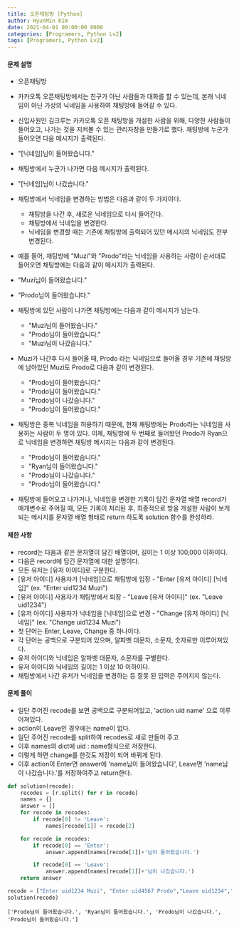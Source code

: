 ```yaml
---
title: 오픈채팅방 [Python]
author: HyunMin Kim
date: 2021-04-01 00:00:00 0000
categories: [Programers, Python Lv2]
tags: [Programers, Python Lv2]
---
```


#### 문제 설명
- 오픈채팅방
- 카카오톡 오픈채팅방에서는 친구가 아닌 사람들과 대화를 할 수 있는데, 본래 닉네임이 아닌 가상의 닉네임을 사용하여 채팅방에 들어갈 수 있다.
- 신입사원인 김크루는 카카오톡 오픈 채팅방을 개설한 사람을 위해, 다양한 사람들이 들어오고, 나가는 것을 지켜볼 수 있는 관리자창을 만들기로 했다. 채팅방에 누군가 들어오면 다음 메시지가 출력된다.
- "[닉네임]님이 들어왔습니다."
- 채팅방에서 누군가 나가면 다음 메시지가 출력된다.
- "[닉네임]님이 나갔습니다."
- 채팅방에서 닉네임을 변경하는 방법은 다음과 같이 두 가지이다.
    - 채팅방을 나간 후, 새로운 닉네임으로 다시 들어간다.
    - 채팅방에서 닉네임을 변경한다.
    - 닉네임을 변경할 때는 기존에 채팅방에 출력되어 있던 메시지의 닉네임도 전부 변경된다.
- 예를 들어, 채팅방에 "Muzi"와 "Prodo"라는 닉네임을 사용하는 사람이 순서대로 들어오면 채팅방에는 다음과 같이 메시지가 출력된다.
- "Muzi님이 들어왔습니다."
- "Prodo님이 들어왔습니다."
- 채팅방에 있던 사람이 나가면 채팅방에는 다음과 같이 메시지가 남는다.
    - "Muzi님이 들어왔습니다."
    - "Prodo님이 들어왔습니다."
    - "Muzi님이 나갔습니다."

- Muzi가 나간후 다시 들어올 때, Prodo 라는 닉네임으로 들어올 경우 기존에 채팅방에 남아있던 Muzi도 Prodo로 다음과 같이 변경된다.

    - "Prodo님이 들어왔습니다."
    - "Prodo님이 들어왔습니다."
    - "Prodo님이 나갔습니다."
    - "Prodo님이 들어왔습니다."

- 채팅방은 중복 닉네임을 허용하기 때문에, 현재 채팅방에는 Prodo라는 닉네임을 사용하는 사람이 두 명이 있다. 이제, 채팅방에 두 번째로 들어왔던 Prodo가 Ryan으로 닉네임을 변경하면 채팅방 메시지는 다음과 같이 변경된다.

    - "Prodo님이 들어왔습니다."
    - "Ryan님이 들어왔습니다."
    - "Prodo님이 나갔습니다."
    - "Prodo님이 들어왔습니다."

- 채팅방에 들어오고 나가거나, 닉네임을 변경한 기록이 담긴 문자열 배열 record가 매개변수로 주어질 때, 모든 기록이 처리된 후, 최종적으로 방을 개설한 사람이 보게 되는 메시지를 문자열 배열 형태로 return 하도록 solution 함수를 완성하라.

#### 제한 사항
- record는 다음과 같은 문자열이 담긴 배열이며, 길이는 1 이상 100,000 이하이다.
- 다음은 record에 담긴 문자열에 대한 설명이다.
- 모든 유저는 [유저 아이디]로 구분한다.
- [유저 아이디] 사용자가 [닉네임]으로 채팅방에 입장 - "Enter [유저 아이디] [닉네임]" (ex. "Enter uid1234 Muzi")
- [유저 아이디] 사용자가 채팅방에서 퇴장 - "Leave [유저 아이디]" (ex. "Leave uid1234")
- [유저 아이디] 사용자가 닉네임을 [닉네임]으로 변경 - "Change [유저 아이디] [닉네임]" (ex. "Change uid1234 Muzi")
- 첫 단어는 Enter, Leave, Change 중 하나이다.
- 각 단어는 공백으로 구분되어 있으며, 알파벳 대문자, 소문자, 숫자로만 이루어져있다.
- 유저 아이디와 닉네임은 알파벳 대문자, 소문자를 구별한다.
- 유저 아이디와 닉네임의 길이는 1 이상 10 이하이다.
- 채팅방에서 나간 유저가 닉네임을 변경하는 등 잘못 된 입력은 주어지지 않는다.

#### 문제 풀이
- 일단 주어진 recode를 보면 공백으로 구분되어있고, 'action uid name' 으로 이루어져있다.
- action이 Leave인 경우에는 name이 없다.
- 일단 주어진 recode를 split하여 recodes로 새로 만들어 주고
- 이후 names의 dict에 uid : name형식으로 저장한다.
- 이렇게 하면 change를 한것도 저장이 되어 바뀌게 된다.
- 이후 action이 Enter면 answer에 'name님이 들어왔습니다', Leave면 'name님이 나갔습니다.'를 저장하여주고 return한다.


```python
def solution(recode):
    recodes = [r.split() for r in recode]
    names = {}
    answer = []
    for recode in recodes:
        if recode[0] != 'Leave':
            names[recode[1]] = recode[2]

    for recode in recodes:
        if recode[0] == 'Enter':
            answer.append(names[recode[1]]+'님이 들어왔습니다.')

        if recode[0] == 'Leave':
            answer.append(names[recode[1]]+'님이 나갔습니다.')
    return answer
```


```python
recode = ["Enter uid1234 Muzi", "Enter uid4567 Prodo","Leave uid1234","Enter uid1234 Prodo","Change uid4567 Ryan"]
solution(recode)
```




    ['Prodo님이 들어왔습니다.', 'Ryan님이 들어왔습니다.', 'Prodo님이 나갔습니다.', 'Prodo님이 들어왔습니다.']


